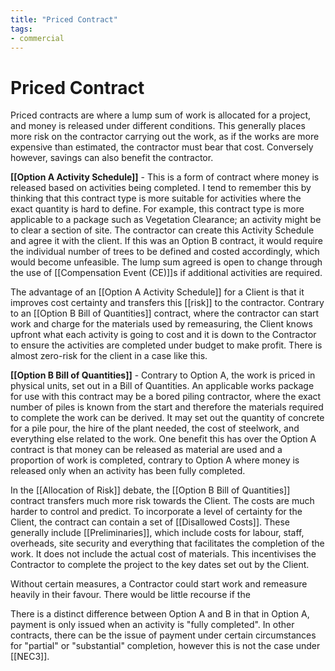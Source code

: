 ```yaml
---
title: "Priced Contract"
tags: 
- commercial
---
```

# Priced Contract
Priced contracts are where a lump sum of work is allocated for a project, and money is released under different conditions. This generally places more risk on the contractor carrying out the work, as if the works are more expensive than estimated, the contractor must bear that cost. Conversely however, savings can also benefit the contractor.

**[[Option A Activity Schedule]]** - This is a form of contract where money is released based on activities being completed. I tend to remember this by thinking that this contract type is more suitable for activities where the exact quantity is hard to define. For example, this contract type is more applicable to a package such as Vegetation Clearance; an activity might be to clear a section of site. The contractor can create this Activity Schedule and agree it with the client. If this was an Option B contract, it would require the individual number of trees to be defined and costed accordingly, which would become unfeasible. The lump sum agreed is open to change through the use of [[Compensation Event (CE)]]s if additional activities are required.

The advantage of an [[Option A Activity Schedule]] for a Client is that it improves cost certainty and transfers this [[risk]] to the contractor. Contrary to an [[Option B Bill of Quantities]] contract, where the contractor can start work and charge for the materials used by remeasuring, the Client knows upfront what each activity is going to cost and it is down to the Contractor to ensure the activities are completed under budget to make profit. There is almost zero-risk for the client in a case like this.

**[[Option B Bill of Quantities]]** - Contrary to Option A, the work is priced in physical units, set out in a Bill of Quantities. An applicable works package for use with this contract may be a bored piling contractor, where the exact number of piles is known from the start and therefore the materials required to complete the work can be derived. It may set out the quantity of concrete for a pile pour, the hire of the plant needed, the cost of steelwork, and everything else related to the work. One benefit this has over the Option A contract is that money can be released as material are used and a proportion of work is completed, contrary to Option A where money is released only when an activity has been fully completed.

In the [[Allocation of Risk]] debate, the [[Option B Bill of Quantities]] contract transfers much more risk towards the Client. The costs are much harder to control and predict. To incorporate a level of certainty for the Client, the contract can contain a set of [[Disallowed Costs]]. These generally include [[Preliminaries]], which include costs for labour, staff, overheads, site security and everything that facilitates the completion of the work. It does not include the actual cost of materials. This incentivises the Contractor to complete the project to the key dates set out by the Client.

Without certain measures, a Contractor could start work and remeasure heavily in their favour. There would be little recourse if the 

There is a distinct difference between Option A and B in that in Option A, payment is only issued when an activity is "fully completed". In other contracts, there can be the issue of payment under certain circumstances for "partial" or "substantial" completion, however this is not the case under [[NEC3]]. 


